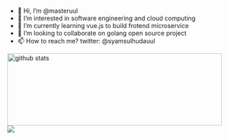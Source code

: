 - 👋 Hi, I’m @masteruul
- 👀 I’m interested in software engineering and cloud computing
- 🌱 I’m currently learning vue.js to build frotend microservice
- 💞️ I’m looking to collaborate on golang open source project
- 📫 How to reach me? twitter: @syamsulhudauul

<p>
  <img align="left" width="490" height="165" src="https://github-readme-stats.vercel.app/api/?username=masteruul&show_icons=true&title_color=fffffff&icon_color=000000&text_color=000000" alt="github stats"/>
  <a href="https://github.com/masteruul/github-readme-stats">
    <img align="center" src="https://github-readme-stats.anuraghazra1.vercel.app/api/top-langs/?username=masteruul" />
  </a>
  <p>


<!---
masteruul/masteruul is a ✨ special ✨ repository because its `README.md` (this file) appears on your GitHub profile.
You can click the Preview link to take a look at your changes.
--->
